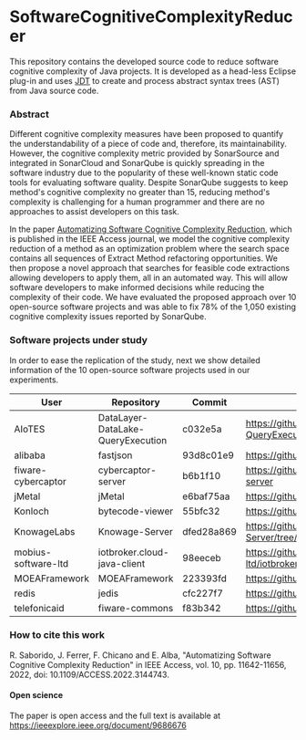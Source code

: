 # SoftwareCognitiveComplexityReducer

This repository contains the developed source code to reduce software cognitive complexity of Java projects. It is developed as a head-less Eclipse plug-in and uses [JDT](https://www.eclipse.org/jdt/) to create and process abstract syntax trees (AST) from Java source code.

### Abstract
Different cognitive complexity measures have been proposed to quantify the understandability of a piece of code and, therefore, its maintainability. However, the cognitive complexity metric provided by SonarSource and integrated in SonarCloud and SonarQube is quickly spreading in the software industry due to the popularity of these well-known static code tools for evaluating software quality. Despite SonarQube suggests to keep method's cognitive complexity no greater than 15, reducing method's complexity is challenging for a human programmer and there are no approaches to assist developers on this task.

In the paper [Automatizing Software Cognitive Complexity Reduction](https://ieeexplore.ieee.org/document/9686676), which is published in the IEEE Access journal, we model the cognitive complexity reduction of a method as an optimization problem where the search space contains all sequences of Extract Method refactoring opportunities.  We then propose a novel approach that searches for feasible code extractions allowing developers to apply them, all in an automated way. This will allow software developers to make informed decisions while reducing the complexity of their code. We have evaluated the proposed approach over 10 open-source software projects and was able to fix 78% of the 1,050 existing cognitive complexity issues reported by SonarQube.

### Software projects under study
In order to ease the replication of the study, next we show detailed information of the 10 open-source software projects used in our experiments.

User | Repository | Commit | Project link
--- | --- | --- | --- 
AIoTES | DataLayer-DataLake-QueryExecution | c032e5a | https://github.com/AIoTES/DataLayer-DataLake-QueryExecution
alibaba | fastjson | 93d8c01e9 | https://github.com/alibaba/fastjson
fiware-cybercaptor | cybercaptor-server | b6b1f10 | https://github.com/fiware-cybercaptor/cybercaptor-server
jMetal | jMetal | e6baf75aa | https://github.com/jMetal/jMetal
Konloch | bytecode-viewer | 55bfc32 | https://github.com/Konloch/bytecode-viewer/
KnowageLabs | Knowage-Server | dfed28a869 | https://github.com/KnowageLabs/Knowage-Server/tree/master/knowage-core
mobius-software-ltd | iotbroker.cloud-java-client | 98eeceb | https://github.com/mobius-software-ltd/iotbroker.cloud-java-client
MOEAFramework | MOEAFramework | 223393fd | https://github.com/MOEAFramework/MOEAFramework
redis | jedis | cfc227f7 | https://github.com/redis/jedis
telefonicaid | fiware-commons | f83b342 | https://github.com/telefonicaid/fiware-commons

### How to cite this work
R. Saborido, J. Ferrer, F. Chicano and E. Alba, "Automatizing Software Cognitive Complexity Reduction" in IEEE Access, vol. 10, pp. 11642-11656, 2022, doi: 10.1109/ACCESS.2022.3144743.

#### Open science
The paper is open access and the full text is available at https://ieeexplore.ieee.org/document/9686676 

